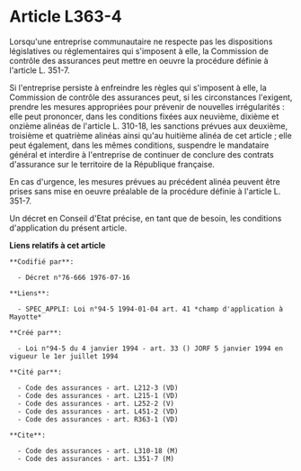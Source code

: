 # Article L363-4

Lorsqu'une entreprise communautaire ne respecte pas les dispositions législatives ou réglementaires qui s'imposent à elle, la
Commission de contrôle des assurances peut mettre en oeuvre la procédure définie à l'article L. 351-7.

Si l'entreprise persiste à enfreindre les règles qui s'imposent à elle, la Commission de contrôle des assurances peut, si les
circonstances l'exigent, prendre les mesures appropriées pour prévenir de nouvelles irrégularités : elle peut prononcer, dans
les conditions fixées aux neuvième, dixième et onzième alinéas de l'article L. 310-18, les sanctions prévues aux deuxième,
troisième et quatrième alinéas ainsi qu'au huitième alinéa de cet article ; elle peut également, dans les mêmes conditions,
suspendre le mandataire général et interdire à l'entreprise de continuer de conclure des contrats d'assurance sur le
territoire de la République française.

En cas d'urgence, les mesures prévues au précédent alinéa peuvent être prises sans mise en oeuvre préalable de la procédure
définie à l'article L. 351-7.

Un décret en Conseil d'Etat précise, en tant que de besoin, les conditions d'application du présent article.

**Liens relatifs à cet article**

	**Codifié par**:

	  - Décret n°76-666 1976-07-16

	**Liens**:

	  - SPEC_APPLI: Loi n°94-5 1994-01-04 art. 41 *champ d'application à Mayotte*

	**Créé par**:

	  - Loi n°94-5 du 4 janvier 1994 - art. 33 () JORF 5 janvier 1994 en vigueur le 1er juillet 1994

	**Cité par**:

	  - Code des assurances - art. L212-3 (VD)
	  - Code des assurances - art. L215-1 (VD)
	  - Code des assurances - art. L252-2 (V)
	  - Code des assurances - art. L451-2 (VD)
	  - Code des assurances - art. R363-1 (VD)

	**Cite**:

	  - Code des assurances - art. L310-18 (M)
	  - Code des assurances - art. L351-7 (M)
